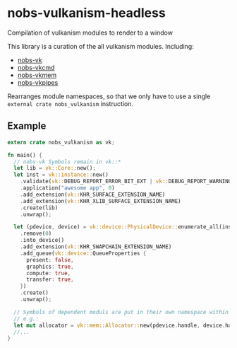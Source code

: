# nobs-vulkanism-headless
Compilation of vulkanism modules to render to a window

This library is a curation of the all vulkanism modules. Including:
 - [nobs-vk](https://docs.rs/nobs-vk)
 - [nobs-vkcmd](https://docs.rs/nobs-vkcmd)
 - [nobs-vkmem](https://docs.rs/nobs-vkmem)
 - [nobs-vkpipes](https://docs.rs/nobs-vkpipes)

Rearranges module namespaces, so that we only have to use a single `external crate nobs_vulkanism` instruction.

## Example
```rust
extern crate nobs_vulkanism as vk;

fn main() {
  // nobs-vk Symbols remain in vk::*
  let lib = vk::Core::new();
  let inst = vk::instance::new()
    .validate(vk::DEBUG_REPORT_ERROR_BIT_EXT | vk::DEBUG_REPORT_WARNING_BIT_EXT)
    .application("awesome app", 0)
    .add_extension(vk::KHR_SURFACE_EXTENSION_NAME)
    .add_extension(vk::KHR_XLIB_SURFACE_EXTENSION_NAME)
    .create(lib)
    .unwrap();

  let (pdevice, device) = vk::device::PhysicalDevice::enumerate_all(inst.handle)
    .remove(0)
    .into_device()
    .add_extension(vk::KHR_SWAPCHAIN_EXTENSION_NAME)
    .add_queue(vk::device::QueueProperties {
      present: false,
      graphics: true,
      compute: true,
      transfer: true,
    })
    .create()
    .unwrap();

  // Symbols of dependent moduls are put in their own namespace within vk::
  // e.g.:
  let mut allocator = vk::mem::Allocator::new(pdevice.handle, device.handle);
  //...
}
```
